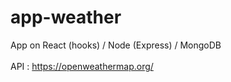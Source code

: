 # app-weather
App on React (hooks) / Node (Express) / MongoDB<br>
</br>
API : https://openweathermap.org/